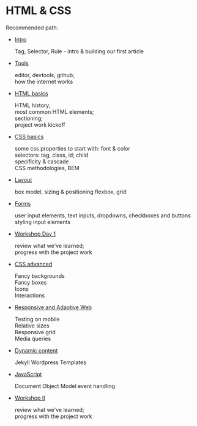 # HTML & CSS

Recommended path:

- [Intro](./Intro)

  Tag, Selector, Rule - intro & building our first article

- [Tools](./Tools)

  editor, devtools, github;  
   how the internet works

- [HTML basics](./HTML_Basics)

  HTML history;  
   most common HTML elements;  
   sectioning;  
   project work kickoff

- [CSS basics](./CSS_basics)

  some css properties to start with: font & color  
  selectors: tag, class, id; child  
  specificity & cascade  
  CSS methodologies, BEM

- [Layout](./Layout)

  box model, sizing & positioning
  flexbox, grid

- [Forms](./Forms)

  user input elements, text inputs, dropdowns, checkboxes and buttons  
  styling input elements

- [Workshop Day 1](./Project)

  review what we've learned;  
  progress with the project work

- [CSS advanced](./CSS_advanced)

  Fancy backgrounds  
  Fancy boxes  
  Icons  
  Interactions

- [Responsive and Adaptive Web](./Responsive)

  Testing on mobile  
  Relative sizes  
  Responsive grid  
  Media queries

- [Dynamic content](./Dynamic)

  Jekyll
  Wordpress
  Templates

- [JavaScript](./JavaScript)

  Document Object Model
  event handling

- [Workshop II](./ProjectII)

  review what we've learned;  
  progress with the project work
